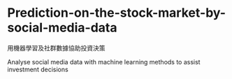 # Prediction-on-the-stock-market-by-social-media-data
用機器學習及社群數據協助投資決策  

Analyse social media data with machine learning methods to assist investment decisions
